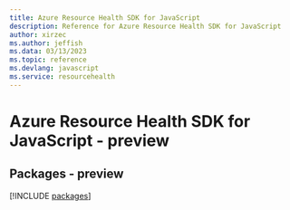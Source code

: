 ```yaml
---
title: Azure Resource Health SDK for JavaScript
description: Reference for Azure Resource Health SDK for JavaScript
author: xirzec
ms.author: jeffish
ms.data: 03/13/2023
ms.topic: reference
ms.devlang: javascript
ms.service: resourcehealth
---
```

# Azure Resource Health SDK for JavaScript - preview
## Packages - preview
[!INCLUDE [packages](resource-health-index.md)]